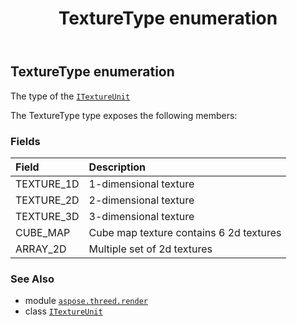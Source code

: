 ﻿---
title: TextureType enumeration
second_title: Aspose.3D for Python via .NET API References
description: 
type: docs
weight: 600
url: /python-net/aspose.threed.render/texturetype/
is_root: false
---

## TextureType enumeration

The type of the [`ITextureUnit`](/3d/python-net/aspose.threed.render/itextureunit)



The TextureType type exposes the following members:

### Fields
| Field | Description |
| :- | :- |
| TEXTURE_1D | 1-dimensional texture |
| TEXTURE_2D | 2-dimensional texture |
| TEXTURE_3D | 3-dimensional texture |
| CUBE_MAP | Cube map texture contains 6 2d textures |
| ARRAY_2D | Multiple set of 2d textures |



### See Also
* module [`aspose.threed.render`](..)
* class [`ITextureUnit`](/3d/python-net/aspose.threed.render/itextureunit)
